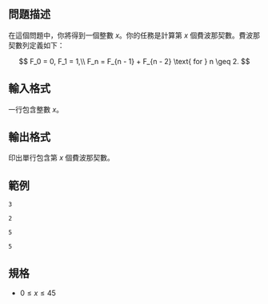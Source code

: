 ## 問題描述
在這個問題中，你將得到一個整數 $x$。你的任務是計算第 $x$ 個費波那契數。費波那契數列定義如下：

$$
F_0 = 0, F_1 = 1,\\
F_n = F_{n - 1} + F_{n - 2} \text{ for } n \geq 2.
$$

## 輸入格式
一行包含整數 $x$。

## 輸出格式
印出單行包含第 $x$ 個費波那契數。

## 範例

```input1
3
```

```output1
2
```

```input2
5
```

```output2
5
```

## 規格
- $0 \leq x \leq 45$
